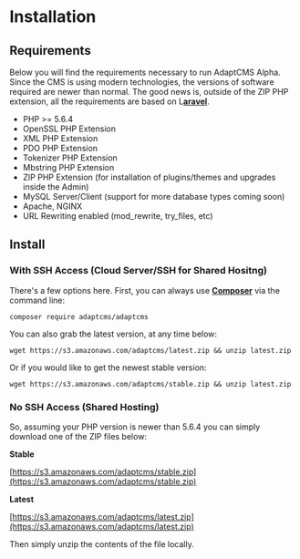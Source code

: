 # Installation

## Requirements

Below you will find the requirements necessary to run AdaptCMS Alpha. Since the CMS is using modern technologies, the versions of software required are newer than normal. The good news is, outside of the ZIP PHP extension, all the requirements are based on L[**aravel**](https://laravel.com/docs/5.4#server-requirements).

* PHP &gt;= 5.6.4
* OpenSSL PHP Extension
* XML PHP Extension
* PDO PHP Extension
* Tokenizer PHP Extension
* Mbstring PHP Extension
* ZIP PHP Extension \(for installation of plugins/themes and upgrades inside the Admin\)
* MySQL Server/Client \(support for more database types coming soon\)
* Apache, NGINX
* URL Rewriting enabled \(mod\_rewrite, try\_files, etc\)

## Install

### With SSH Access \(Cloud Server/SSH for Shared Hositng\)

There's a few options here. First, you can always use [**Composer**](https://getcomposer.org/download/) via the command line:

```
composer require adaptcms/adaptcms
```

You can also grab the latest version, at any time below:

```
wget https://s3.amazonaws.com/adaptcms/latest.zip && unzip latest.zip
```

Or if you would like to get the newest stable version:

```
wget https://s3.amazonaws.com/adaptcms/stable.zip && unzip latest.zip
```

### No SSH Access \(Shared Hosting\)

So, assuming your PHP version is newer than 5.6.4 you can simply download one of the ZIP files below:

**Stable**

[https://s3.amazonaws.com/adaptcms/stable.zip](https://s3.amazonaws.com/adaptcms/stable.zip)

**Latest**

[https://s3.amazonaws.com/adaptcms/latest.zip](https://s3.amazonaws.com/adaptcms/latest.zip)

Then simply unzip the contents of the file locally.



